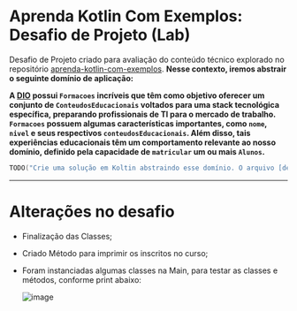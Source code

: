 # Aprenda Kotlin Com Exemplos: Desafio de Projeto (Lab)

Desafio de Projeto criado para avaliação do conteúdo técnico explorado no repositório [aprenda-kotlin-com-exemplos](https://github.com/digitalinnovationone/aprenda-kotlin-com-exemplos). **Nesse contexto, iremos abstrair o seguinte domínio de aplicação:**

**A [DIO](https://web.dio.me) possui `Formacoes` incríveis que têm como objetivo oferecer um conjunto de `ConteudosEducacionais` voltados para uma stack tecnológica específica, preparando profissionais de TI para o mercado de trabalho. `Formacoes` possuem algumas características importantes, como `nome`, `nivel` e seus respectivos `conteudosEducacionais`. Além disso, tais experiências educacionais têm um comportamento relevante ao nosso domínio, definido pela capacidade de `matricular` um ou mais `Alunos`.**


```kotlin
TODO("Crie uma solução em Koltin abstraindo esse domínio. O arquivo [desafio.kt] te ajudará 😉")
```

-----------

# Alterações no desafio

- Finalização das Classes;
- Criado Método para imprimir os inscritos no curso;
- Foram instanciadas algumas classes na Main, para testar as classes e métodos, conforme print abaixo:

  ![image](https://github.com/MichelTsukiyama/aprenda-kotlin-com-exemplos-lab/assets/83741590/9845c88a-79fa-4c8d-90f2-c572f4e342b3)
